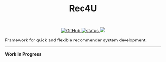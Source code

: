 <h1 align="center">
<p><b>Rec4U</b></p>
</h1>
<p align="center">
<br>
<a href="https://github.com/Industrial-AI-Research-Lab/rec4u/blob/main/LICENSE">
        <img alt="GitHub" src="https://img.shields.io/badge/License-BSD_3--Clause-blue.svg">
</a>
<a href="https://github.com/Industrial-AI-Research-Lab/rec4u/actions/workflows/github-actions.yml">
        <img alt="status" src="https://github.com/Industrial-AI-Research-Lab/rec4u/actions/workflows/github-actions.yml/badge.svg">
</a>
<a href="https://codecov.io/gh/Industrial-AI-Research-Lab/rec4u">
  <img src="https://codecov.io/gh/Industrial-AI-Research-Lab/rec4u/branch/main/graph/badge.svg?token=3Y7J5WJ88L"/>
</a>
<p>
Framework for quick and flexible recommender system development.  

---
<b>Work In Progress</b>